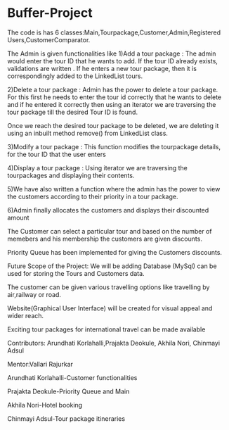 # Buffer-Project
The code is has 6 classes:Main,Tourpackage,Customer,Admin,Registered Users,CustomerComparator.

The Admin is given functionalities like
1)Add a tour package : The admin would enter the tour ID that he wants to add. If the tour ID already exists, validations are written . If he enters a new tour package, then it is correspondingly added to the LinkedList tours.

2)Delete a tour package : Admin has the power to delete a tour package. For this first he needs to enter the tour id correctly that he wants to delete and if he entered it correctly then using an iterator we are traversing the tour package till the desired Tour ID is found.

Once we reach the desired tour package to be deleted, we are deleting it using an inbuilt method remove() from LinkedList class.

3)Modify a tour package : This function modifies the tourpackage details, for the tour ID that the user enters

4)Display a tour package : Using iterator we are traversing the tourpackages and displaying their contents.

5)We have also written a function where the admin has the power to view the customers according to their priority in a tour package.

6)Admin finally allocates the customers and displays their discounted amount

The Customer can select a particular tour and based on the number of memebers and his membership the customers are given discounts.

Priority Queue has been implemented for giving the Customers discounts.


















































Future Scope of the Project:
We will be adding 
Database (MySql) can be used for storing the Tours and Customers data.

The customer can be given various travelling options like travelling by air,railway or road.

Website(Graphical User Interface) will be created for visual appeal and wider reach.

Exciting tour packages for international travel can be made available







Contributors:
Arundhati Korlahalli,Prajakta Deokule, Akhila Nori, Chinmayi Adsul


Mentor:Vallari Rajurkar

Arundhati Korlahalli-Customer functionalities 

Prajakta Deokule-Priority Queue and Main

Akhila Nori-Hotel booking 

Chinmayi Adsul-Tour package itineraries
